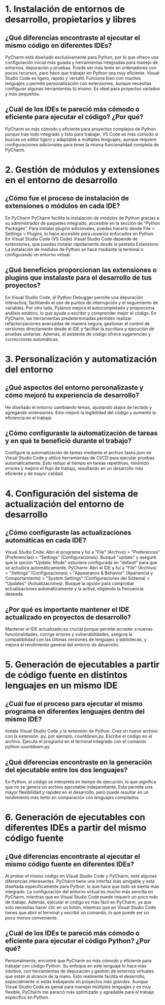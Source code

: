 # 1.  Instalación de entornos de desarrollo, propietarios y libres

## ¿Qué diferencias encontraste al ejecutar el mismo código en diferentes IDEs?
PyCharm está diseñado exclusivamente para Python, por lo que ofrece una configuración inicial más guiada y herramientas integradas para manejo de entornos, depuración y pruebas. Puede ser más lento en ordenadores con pocos recursos, pero hace que trabajar en Python sea muy eficiente.
Visual Studio Code es ligero, rápido y versátil. Funciona bien con muchos lenguajes y permite personalización con extensiones, aunque necesitas configurar algunas herramientas tú mismo. Es ideal para proyectos variados y más pequeños.

## ¿Cuál de los IDEs te pareció más cómodo o eficiente para ejecutar el código? ¿Por qué?
PyCharm es más cómodo y eficiente para proyectos complejos de Python porque trae todo integrado y listo para trabajar.
VS Code es más cómodo si buscas un editor ligero y adaptable a múltiples lenguajes, aunque requiere configuraciones adicionales para tener la misma funcionalidad completa de PyCharm.





# 2. Gestión de módulos y extensiones en el entorno de desarrollo

## ¿Cómo fue el proceso de instalación de extensiones o módulos en cada IDE?
En PyCharm
PyCharm facilita la instalación de módulos de Python gracias a su administrador de paquetes integrado, accesible en la sección de “Python Packages”. Para instalar plugins adicionales, puedes hacerlo desde File > Settings > Plugins, lo hace accesible para usuarios enfocados en Python.
En Visual Studio Code (VS Code)
Visual Studio Code depende de extensiones, que puedes instalar rápidamente desde la pestaña Extensions. La instalación de módulos de Python se hace mediante la terminal o configurando un entorno virtual.

## ¿Qué beneficios proporcionan las extensiones o plugins que instalaste para el desarrollo de tus proyectos?
En Visual Studio Code, el Python Debugger permite una depuración interactiva, facilitando el uso de puntos de interrupción y el seguimiento de variables. Por otro lado, Pylance mejora el autocompletado y proporciona análisis estático, lo que ayuda a escribir y comprender mejor el código.
En PyCharm, las herramientas predeterminadas permiten realizar refactorizaciones avanzadas de manera segura, gestionar el control de versiones directamente desde el IDE y facilitar la escritura y ejecución de pruebas unitarias. Además, el asistente de código ofrece sugerencias y correcciones automáticas.


# 3. Personalización y automatización del entorno

## ¿Qué aspectos del entorno personalizaste y cómo mejoró tu experiencia de desarrollo?
He diseñado el entorno cambiando temas, ajustando atajos de teclado y agregando extensiones. Esto mejoró la legibilidad del código y aumentó la eficiencia en el trabajo.

## ¿Cómo configuraste la automatización de tareas y en qué te benefició durante el trabajo?
Configuré la automatización de tareas mediante el archivo tasks.json en Visual Studio Code y utilicé herramientas de CI/CD para ejecutar pruebas automáticamente. Esto redujo el tiempo en tareas repetitivas, minimizó errores y mejoró el flujo de trabajo, resultando en un desarrollo más eficiente y de mayor calidad.

# 4. Configuración del sistema de actualización del entorno de desarrollo 

## ¿Cómo configuraste las actualizaciones automáticas en cada IDE?
Visual Studio Code: Abrí el programa y fui a "File" (Archivo) > "Preferences" (Preferencias) > "Settings" (Configuraciones). Busqué "update" y aseguré que la opción "Update: Mode" estuviera configurada en "default" para que se actualice automáticamente.
PyCharm: Abrí el IDE y fui a "File" (Archivo) > "Settings" (Configuraciones) > "Appearance & Behavior" (Apariencia y Comportamiento) > "System Settings" (Configuraciones del Sistema) > "Updates" (Actualizaciones). Busqué la opción para comprobar actualizaciones automáticamente y la activé, eligiendo la frecuencia deseada.

## ¿Por qué es importante mantener el IDE actualizado en proyectos de desarrollo?
Mantener el IDE actualizado es crucial porque permite acceder a nuevas funcionalidades, corrige errores y vulnerabilidades, asegura la compatibilidad con las últimas versiones de lenguajes y bibliotecas, y mejora el rendimiento general del entorno de desarrollo.

# 5. Generación de ejecutables a partir de código fuente en distintos lenguajes en un mismo IDE

## ¿Cuál fue el proceso para ejecutar el mismo programa en diferentes lenguajes dentro del mismo IDE?
Instala Visual Studio Code y la extensión de Python.
Crea un nuevo archivo con la extensión .py, por ejemplo, countdown.py.
Escribe el código en el archivo.
Ejecuta el programa en el terminal integrado con el comando python countdown.py.

## ¿Qué diferencias encontraste en la generación del ejecutable entre los dos lenguajes?
En Python, el código se interpreta en tiempo de ejecución, lo que significa que no se genera un archivo ejecutable independiente. Esto permite una mayor flexibilidad y rapidez en el desarrollo, pero puede resultar en un rendimiento más lento en comparación con lenguajes compilados. 

# 6. Generación de ejecutables con diferentes IDEs a partir del mismo código fuente 

## ¿Qué diferencias encontraste al ejecutar el mismo código fuente en diferentes IDEs?
Al probar el mismo código en Visual Studio Code y PyCharm, noté algunas diferencias interesantes. PyCharm tiene una interfaz más amigable y está diseñada específicamente para Python, lo que hace que todo se sienta más integrado. La configuración del entorno virtual es mucho más sencilla en PyCharm, mientras que en Visual Studio Code puede requerir un poco más de trabajo. Además, ejecutar el código es más fácil en PyCharm, ya que solo necesitas hacer clic en un botón, mientras que en Visual Studio Code tienes que abrir el terminal y escribir un comando, lo que puede ser un poco menos conveniente.

## ¿Cuál de los IDEs te pareció más cómodo o eficiente para ejecutar el código Python? ¿Por qué?
Personalmente, encontré que PyCharm es más cómodo y eficiente para trabajar con código Python. Su enfoque en este lenguaje lo hace más intuitivo, con herramientas de depuración y gestión de entornos virtuales que están al alcance de la mano. Esto realmente facilita el desarrollo, especialmente si estás trabajando en proyectos más grandes. Aunque Visual Studio Code es genial para manejar múltiples lenguajes y es muy flexible, PyCharm me pareció más optimizado y agradable para el trabajo específico en Python.

